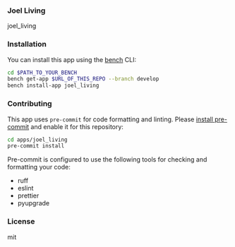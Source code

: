 ### Joel Living

joel_living

### Installation

You can install this app using the [bench](https://github.com/frappe/bench) CLI:

```bash
cd $PATH_TO_YOUR_BENCH
bench get-app $URL_OF_THIS_REPO --branch develop
bench install-app joel_living
```

### Contributing

This app uses `pre-commit` for code formatting and linting. Please [install pre-commit](https://pre-commit.com/#installation) and enable it for this repository:

```bash
cd apps/joel_living
pre-commit install
```

Pre-commit is configured to use the following tools for checking and formatting your code:

- ruff
- eslint
- prettier
- pyupgrade

### License

mit

